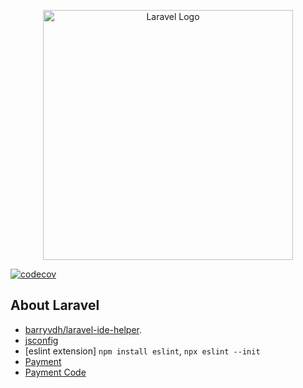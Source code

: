 <p align="center"><a href="https://laravel.com" target="_blank"><img src="https://raw.githubusercontent.com/laravel/art/master/logo-lockup/5%20SVG/2%20CMYK/1%20Full%20Color/laravel-logolockup-cmyk-red.svg" width="400" alt="Laravel Logo"></a></p>

[![codecov](https://codecov.io/gh/phuong-bui-88/task-react/graph/badge.svg?token=ZFBBS6IVEZ)](https://codecov.io/gh/phuong-bui-88/task-react)

## About Laravel

-   [barryvdh/laravel-ide-helper](https://github.com/barryvdh/laravel-ide-helper/issues/1489).
-   [jsconfig](https://laravel-news.com/jsconfigjs-vscode)
-   [eslint extension] `npm install eslint`, `npx eslint --init`
-   [Payment](https://payos.vn/)
-   [Payment Code](https://packagist.org/packages/payos/payos)
